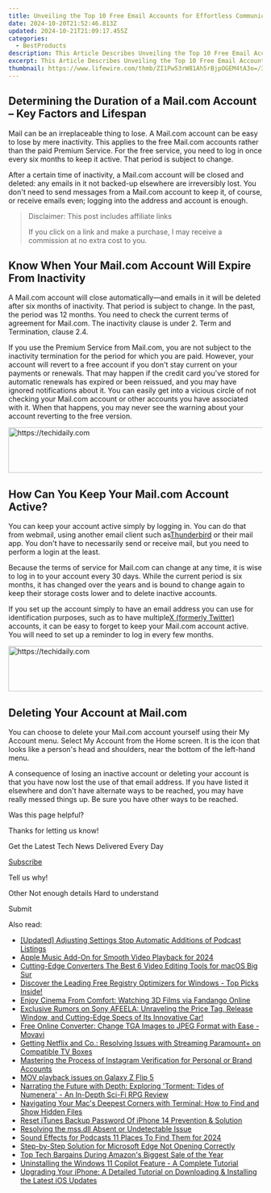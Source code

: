 ```yaml
---
title: Unveiling the Top 10 Free Email Accounts for Effortless Communication
date: 2024-10-20T21:52:46.813Z
updated: 2024-10-21T21:09:17.455Z
categories:
  - BestProducts
description: This Article Describes Unveiling the Top 10 Free Email Accounts for Effortless Communication
excerpt: This Article Describes Unveiling the Top 10 Free Email Accounts for Effortless Communication
thumbnail: https://www.lifewire.com/thmb/ZI1Pw53rW81Ah5rBjpOGEM4tA3o=/300x200/filters:no_upscale():max_bytes(150000):strip_icc():format(webp)/iStock-493217440-59f8f005054ad90010327362.png
---
```


## Determining the Duration of a Mail.com Account – Key Factors and Lifespan
 Mail can be an irreplaceable thing to lose. A Mail.com account can be easy to lose by mere inactivity. This applies to the free Mail.com accounts rather than the paid Premium Service. For the free service, you need to log in once every six months to keep it active. That period is subject to change.

 After a certain time of inactivity, a Mail.com account will be closed and deleted: any emails in it not backed-up elsewhere are irreversibly lost. You don't need to send messages from a Mail.com account to keep it, of course, or receive emails even; logging into the address and account is enough.

>  Disclaimer: This post includes affiliate links
>
>  If you click on a link and make a purchase, I may receive a commission at no extra cost to you.
>

## Know When Your Mail.com Account Will Expire From Inactivity

 A Mail.com account will close automatically—and emails in it will be deleted after six months of inactivity. That period is subject to change. In the past, the period was 12 months. You need to check the current terms of agreement for Mail.com. The inactivity clause is under 2\. Term and Termination, clause 2.4.

 If you use the Premium Service from Mail.com, you are not subject to the inactivity termination for the period for which you are paid. However, your account will revert to a free account if you don't stay current on your payments or renewals. That may happen if the credit card you've stored for automatic renewals has expired or been reissued, and you may have ignored notifications about it. You can easily get into a vicious circle of not checking your Mail.com account or other accounts you have associated with it. When that happens, you may never see the warning about your account reverting to the free version.

<!-- affiliate ads begin -->
<a href="https://ephamedtechinc.pxf.io/c/5597632/2136618/26400" target="_top" id="2136618">
  <img src="//a.impactradius-go.com/display-ad/26400-2136618" border="0" alt="https://techidaily.com" width="728" height="90"/>
</a>
<img height="0" width="0" src="https://ephamedtechinc.pxf.io/i/5597632/2136618/26400" style="position:absolute;visibility:hidden;" border="0" />
<!-- affiliate ads end -->

## How Can You Keep Your Mail.com Account Active?

 You can keep your account active simply by logging in. You can do that from webmail, using another email client such as[Thunderbird](https://www.lifewire.com/mozilla-thunderbird-review-1173071) or their mail app. You don't have to necessarily send or receive mail, but you need to perform a login at the least.

 Because the terms of service for Mail.com can change at any time, it is wise to log in to your account every 30 days. While the current period is six months, it has changed over the years and is bound to change again to keep their storage costs lower and to delete inactive accounts.

 If you set up the account simply to have an email address you can use for identification purposes, such as to have multiple[X (formerly Twitter)](https://www.lifewire.com/what-exactly-is-twitter-2483331) accounts, it can be easy to forget to keep your Mail.com account active. You will need to set up a reminder to log in every few months.

<!-- affiliate ads begin -->
<a href="https://appsumo.8odi.net/c/5597632/2037338/7443" target="_top" id="2037338">
  <img src="//a.impactradius-go.com/display-ad/7443-2037338" border="0" alt="https://techidaily.com" width="728" height="90"/>
</a>
<img height="0" width="0" src="https://appsumo.8odi.net/i/5597632/2037338/7443" style="position:absolute;visibility:hidden;" border="0" />
<!-- affiliate ads end -->

## Deleting Your Account at Mail.com

 You can choose to delete your Mail.com account yourself using their My Account menu. Select My Account from the Home screen. It is the icon that looks like a person's head and shoulders, near the bottom of the left-hand menu.

 A consequence of losing an inactive account or deleting your account is that you have now lost the use of that email address. If you have listed it elsewhere and don't have alternate ways to be reached, you may have really messed things up. Be sure you have other ways to be reached.

Was this page helpful?

Thanks for letting us know!

 Get the Latest Tech News Delivered Every Day

[Subscribe](https://www.lifewire.com/#)

Tell us why!

 Other  Not enough details  Hard to understand

 Submit

<ins class="adsbygoogle"
     style="display:block"
     data-ad-format="autorelaxed"
     data-ad-client="ca-pub-7571918770474297"
     data-ad-slot="1223367746"></ins>

<ins class="adsbygoogle"
     style="display:block"
     data-ad-client="ca-pub-7571918770474297"
     data-ad-slot="8358498916"
     data-ad-format="auto"
     data-full-width-responsive="true"></ins>

<span class="atpl-alsoreadstyle">Also read:</span>
<div><ul>
<li><a href="https://extra-hints.techidaily.com/updated-adjusting-settings-stop-automatic-additions-of-podcast-listings/"><u>[Updated] Adjusting Settings Stop Automatic Additions of Podcast Listings</u></a></li>
<li><a href="https://extra-information.techidaily.com/apple-music-add-on-for-smooth-video-playback-for-2024/"><u>Apple Music Add-On for Smooth Video Playback for 2024</u></a></li>
<li><a href="https://extra-tips.techidaily.com/cutting-edge-converters-the-best-6-video-editing-tools-for-macos-big-sur/"><u>Cutting-Edge Converters The Best 6 Video Editing Tools for macOS Big Sur</u></a></li>
<li><a href="https://technical-tips.techidaily.com/discover-the-leading-free-registry-optimizers-for-windows-top-picks-inside/"><u>Discover the Leading Free Registry Optimizers for Windows - Top Picks Inside!</u></a></li>
<li><a href="https://techtrends.techidaily.com/enjoy-cinema-from-comfort-watching-3d-films-via-fandango-online/"><u>Enjoy Cinema From Comfort: Watching 3D Films via Fandango Online</u></a></li>
<li><a href="https://techtrends.techidaily.com/exclusive-rumors-on-sony-afeela-unraveling-the-price-tag-release-window-and-cutting-edge-specs-of-its-innovative-car/"><u>Exclusive Rumors on Sony AFEELA: Unraveling the Price Tag, Release Window, and Cutting-Edge Specs of Its Innovative Car!</u></a></li>
<li><a href="https://technical-tips.techidaily.com/free-online-converter-change-tga-images-to-jpeg-format-with-ease-movavi/"><u>Free Online Converter: Change TGA Images to JPEG Format with Ease - Movavi</u></a></li>
<li><a href="https://techtrends.techidaily.com/getting-netflix-and-co-resolving-issues-with-streaming-paramountplus-on-compatible-tv-boxes/"><u>Getting Netflix and Co.: Resolving Issues with Streaming Paramount+ on Compatible TV Boxes</u></a></li>
<li><a href="https://techtrends.techidaily.com/mastering-the-process-of-instagram-verification-for-personal-or-brand-accounts/"><u>Mastering the Process of Instagram Verification for Personal or Brand Accounts</u></a></li>
<li><a href="https://review-topics.techidaily.com/mov-playback-issues-on-galaxy-z-flip-5-by-aiseesoft-video-converter-play-mov-on-android/"><u>MOV playback issues on Galaxy Z Flip 5</u></a></li>
<li><a href="https://buynow-marvelous.techidaily.com/narrating-the-future-with-depth-exploring-torment-tides-of-numenera-an-in-depth-sci-fi-rpg-review/"><u>Narrating the Future with Depth: Exploring 'Torment: Tides of Numenera' - An In-Depth Sci-Fi RPG Review</u></a></li>
<li><a href="https://techtrends.techidaily.com/navigating-your-macs-deepest-corners-with-terminal-how-to-find-and-show-hidden-files/"><u>Navigating Your Mac's Deepest Corners with Terminal: How to Find and Show Hidden Files</u></a></li>
<li><a href="https://ios-unlock.techidaily.com/reset-itunes-backup-password-of-iphone-14-prevention-and-solution-by-drfone-ios/"><u>Reset iTunes Backup Password Of iPhone 14 Prevention & Solution</u></a></li>
<li><a href="https://techtrends.techidaily.com/resolving-the-mssdll-absent-or-undetectable-issue/"><u>Resolving the mss.dll Absent or Undetectable Issue</u></a></li>
<li><a href="https://sound-tweaking.techidaily.com/1714916461400-sound-effects-for-podcasts-11-places-to-find-them-for-2024/"><u>Sound Effects for Podcasts 11 Places To Find Them for 2024</u></a></li>
<li><a href="https://techno-recovery.techidaily.com/step-by-step-solution-for-microsoft-edge-not-opening-correctly/"><u>Step-by-Step Solution for Microsoft Edge Not Opening Correctly</u></a></li>
<li><a href="https://techtrends.techidaily.com/top-tech-bargains-during-amazons-biggest-sale-of-the-year/"><u>Top Tech Bargains During Amazon's Biggest Sale of the Year</u></a></li>
<li><a href="https://techtrends.techidaily.com/uninstalling-the-windows-11-copilot-feature-a-complete-tutorial/"><u>Uninstalling the Windows 11 Copilot Feature - A Complete Tutorial</u></a></li>
<li><a href="https://techtrends.techidaily.com/upgrading-your-iphone-a-detailed-tutorial-on-downloading-and-installing-the-latest-ios-updates/"><u>Upgrading Your iPhone: A Detailed Tutorial on Downloading & Installing the Latest iOS Updates</u></a></li>
</ul></div>

